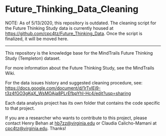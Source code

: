 # Future_Thinking_Data_Cleaning

NOTE: As of 5/13/2020, this repository is outdated. The cleaning script for the Future Thinking Study data is currently housed at https://github.com/cpc4tz/Future_Thinking_Data. Once the script is finalized, it will be moved here.

----------

This repository is the knowledge base for the MindTrails Future Thinking Study (Templeton) dataset.

For more information about the Future Thinking Study, see the MindTrails Wiki.

For the data issues history and suggested cleaning procedure, see:
https://docs.google.com/document/d/1rTylEj9-t3z4fGO3gKqX_WsMOAja8PLrEfbpYhI-Hc4/edit?usp=sharing

Each data analysis project has its own folder that contains the code specific to that project.

If you are a researcher who wants to contribute to this project, please contact Henry Behan at hb7zz@virginia.edu or Claudia Calicho-Mamani at cpc4tz@virginia.edu. Thanks!
